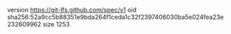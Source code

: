 version https://git-lfs.github.com/spec/v1
oid sha256:52a9cc5b88351e9bda264f1ceda1c32f2397406030ba5e024fea23e232609962
size 1253
